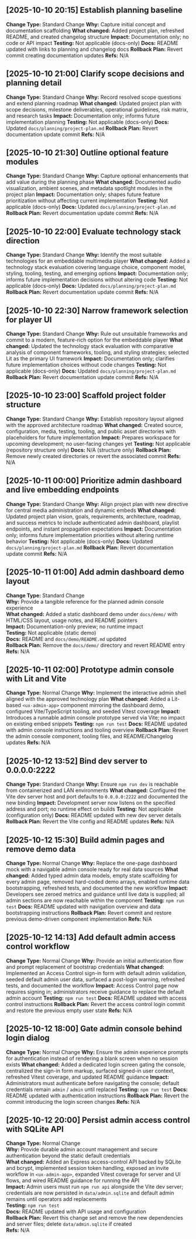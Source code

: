 ## [2025-10-10 20:15] Establish planning baseline
**Change Type:** Standard Change
**Why:** Capture initial concept and documentation scaffolding
**What changed:** Added project plan, refreshed README, and created changelog structure
**Impact:** Documentation only; no code or API impact
**Testing:** Not applicable (docs-only)
**Docs:** README updated with links to planning and changelog docs
**Rollback Plan:** Revert commit creating documentation updates
**Refs:** N/A

## [2025-10-10 21:00] Clarify scope decisions and planning detail
**Change Type:** Standard Change
**Why:** Record resolved scope questions and extend planning roadmap
**What changed:** Updated project plan with scope decisions, milestone deliverables, operational guidelines, risk matrix, and research tasks
**Impact:** Documentation only; informs future implementation planning
**Testing:** Not applicable (docs-only)
**Docs:** Updated `docs/planning/project-plan.md`
**Rollback Plan:** Revert documentation update commit
**Refs:** N/A

## [2025-10-10 21:30] Outline optional feature modules
**Change Type:** Standard Change
**Why:** Capture optional enhancements that add value during the planning phase
**What changed:** Documented audio visualization, ambient scenes, and metadata spotlight modules in the project plan
**Impact:** Documentation only; shapes future feature prioritization without affecting current implementation
**Testing:** Not applicable (docs-only)
**Docs:** Updated `docs/planning/project-plan.md`
**Rollback Plan:** Revert documentation update commit
**Refs:** N/A

## [2025-10-10 22:00] Evaluate technology stack direction
**Change Type:** Standard Change
**Why:** Identify the most suitable technologies for an embeddable multimedia player
**What changed:** Added a technology stack evaluation covering language choice, component model, styling, tooling, testing, and emerging options
**Impact:** Documentation only; informs future implementation decisions without altering code
**Testing:** Not applicable (docs-only)
**Docs:** Updated `docs/planning/project-plan.md`
**Rollback Plan:** Revert documentation update commit
**Refs:** N/A

## [2025-10-10 22:30] Narrow framework selection for player UI
**Change Type:** Standard Change
**Why:** Rule out unsuitable frameworks and commit to a modern, feature-rich option for the embeddable player
**What changed:** Updated the technology stack evaluation with comparative analysis of component frameworks, tooling, and styling strategies; selected Lit as the primary UI framework
**Impact:** Documentation only; clarifies future implementation choices without code changes
**Testing:** Not applicable (docs-only)
**Docs:** Updated `docs/planning/project-plan.md`
**Rollback Plan:** Revert documentation update commit
**Refs:** N/A
## [2025-10-10 23:00] Scaffold project folder structure
**Change Type:** Standard Change
**Why:** Establish repository layout aligned with the approved architecture roadmap
**What changed:** Created source, configuration, media, testing, tooling, and public asset directories with placeholders for future implementation
**Impact:** Prepares workspace for upcoming development; no user-facing changes yet
**Testing:** Not applicable (repository structure only)
**Docs:** N/A (structure only)
**Rollback Plan:** Remove newly created directories or revert the associated commit
**Refs:** N/A

## [2025-10-11 00:00] Prioritize admin dashboard and live embedding endpoints
**Change Type:** Standard Change
**Why:** Align project plan with new directive for central media administration and dynamic embeds
**What changed:** Updated project plan vision, goals, requirements, architecture, roadmap, and success metrics to include authenticated admin dashboard, playlist endpoints, and instant propagation expectations
**Impact:** Documentation only; informs future implementation priorities without altering runtime behavior
**Testing:** Not applicable (docs-only)
**Docs:** Updated `docs/planning/project-plan.md`
**Rollback Plan:** Revert documentation update commit
**Refs:** N/A

## [2025-10-11 01:00] Add admin dashboard demo layout
**Change Type:** Standard Change  
**Why:** Provide a tangible reference for the planned admin console experience  
**What changed:** Added a static dashboard demo under `docs/demo/` with HTML/CSS layout, usage notes, and README pointers  
**Impact:** Documentation-only preview; no runtime impact  
**Testing:** Not applicable (static demo)  
**Docs:** README and `docs/demo/README.md` updated  
**Rollback Plan:** Remove the `docs/demo/` directory and revert README entry  
**Refs:** N/A

## [2025-10-11 02:00] Prototype admin console with Lit and Vite
**Change Type:** Normal Change
**Why:** Implement the interactive admin shell aligned with the approved technology plan
**What changed:** Added a Lit-based `<ux-admin-app>` component mirroring the dashboard demo, configured Vite/TypeScript tooling, and seeded Vitest coverage
**Impact:** Introduces a runnable admin console prototype served via Vite; no impact on existing embed snippets
**Testing:** `npm run test`
**Docs:** README updated with admin console instructions and tooling overview
**Rollback Plan:** Revert the admin console component, tooling files, and README/Changelog updates
**Refs:** N/A

## [2025-10-12 13:52] Bind dev server to 0.0.0.0:2222
**Change Type:** Standard Change
**Why:** Ensure `npm run dev` is reachable from containerized and LAN environments
**What changed:** Configured the Vite dev server host and port defaults to `0.0.0.0:2222` and documented the new binding
**Impact:** Development server now listens on the specified address and port; no runtime effect on builds
**Testing:** Not applicable (configuration only)
**Docs:** README updated with new dev server details
**Rollback Plan:** Revert the Vite config and README updates
**Refs:** N/A

## [2025-10-12 15:30] Build admin pages and remove demo data
**Change Type:** Normal Change
**Why:** Replace the one-page dashboard mock with a navigable admin console ready for real data sources
**What changed:** Added typed admin data models, empty state scaffolding for every admin page, removed hard-coded demo arrays, enabled runtime data bootstrapping, refreshed tests, and documented the new workflow
**Impact:** Developers see zeroed metrics and guidance until live data is supplied; all admin sections are now reachable within the component
**Testing:** `npm run test`
**Docs:** README updated with navigation overview and data bootstrapping instructions
**Rollback Plan:** Revert commit and restore previous demo-driven component implementation
**Refs:** N/A

## [2025-10-12 14:13] Add default admin access control workflow
**Change Type:** Normal Change
**Why:** Provide an initial authentication flow and prompt replacement of bootstrap credentials
**What changed:** Implemented an Access Control sign-in form with default admin validation, seeded default admin user data, surfaced a post-login warning, refreshed tests, and documented the workflow
**Impact:** Access Control page now requires signing in; administrators receive guidance to replace the default admin account
**Testing:** `npm run test`
**Docs:** README updated with access control instructions
**Rollback Plan:** Revert the access control login commit and restore the previous empty user state
**Refs:** N/A
## [2025-10-12 18:00] Gate admin console behind login dialog
**Change Type:** Normal Change
**Why:** Ensure the admin experience prompts for authentication instead of rendering a blank screen when no session exists
**What changed:** Added a dedicated login screen gating the console, centralized the sign-in form markup, surfaced signed-in user context, refreshed Vitest coverage, and updated README guidance
**Impact:** Administrators must authenticate before navigating the console; default credentials remain `admin` / `admin` until replaced
**Testing:** `npm run test`
**Docs:** README updated with authentication instructions
**Rollback Plan:** Revert the commit introducing the login screen changes
**Refs:** N/A

## [2025-10-12 20:00] Persist admin access control with SQLite API
**Change Type:** Normal Change  
**Why:** Provide durable admin account management and secure authentication beyond the static default credentials  
**What changed:** Added an Express access-control API backed by SQLite and bcrypt, implemented session token handling, exposed an invite workflow in `<ux-admin-app>`, expanded Vitest coverage for server and UI flows, and wired README guidance for running the API  
**Impact:** Admin users must run `npm run api` alongside the Vite dev server; credentials are now persisted in `data/admin.sqlite` and default admin remains until operators add replacements  
**Testing:** `npm run test`  
**Docs:** README updated with API usage and configuration  
**Rollback Plan:** Revert this change set and remove the new dependencies and server files; delete `data/admin.sqlite` if created  
**Refs:** N/A

